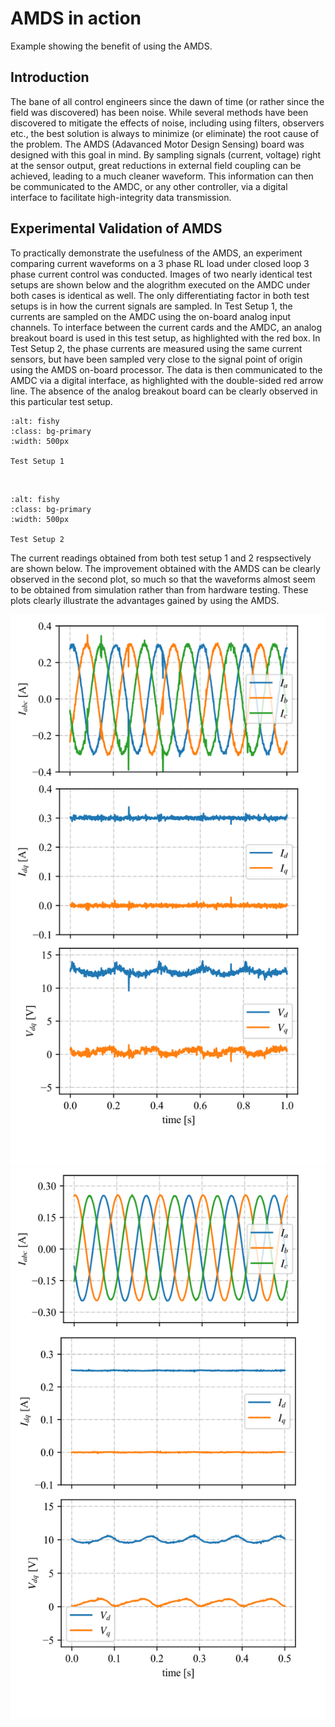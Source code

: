 # AMDS in action
Example showing the benefit of using the AMDS.

## Introduction

The bane of all control engineers since the dawn of time (or rather since the field was discovered) has been noise. While several methods have been 
discovered to mitigate the effects of noise, including using filters, observers etc., the best solution is always to minimize (or eliminate) the root cause
of the problem. The AMDS (Adavanced Motor Design Sensing) board was designed with this goal in mind. By sampling signals (current, voltage) right at the 
sensor output, great reductions in external field coupling can be achieved, leading to a much cleaner waveform. This information can then be communicated 
to the AMDC, or any other controller, via a digital interface to facilitate high-integrity data transmission. 

## Experimental Validation of AMDS

To practically demonstrate the usefulness of the AMDS, an experiment comparing current waveforms on a 3 phase RL load under closed loop 3 phase current 
control was conducted. Images of two nearly identical test setups are shown below and the alogrithm executed on the AMDC under both cases is identical as
well. The only differentiating factor in both test setups is in how the current signals are sampled. In Test Setup 1, the currents are sampled on the AMDC 
using the on-board analog input channels. To interface between the current cards and the AMDC, an analog breakout board is used in this test setup, as 
highlighted with the red box. In Test Setup 2, the phase currents are measured using the same current sensors, but have been sampled very close to the 
signal point of origin using the AMDS on-board processor. The data is then communicated to the AMDC via a digital interface, as highlighted with the 
double-sided red arrow line. The absence of the analog breakout board can be clearly observed in this particular test setup.
 
```{figure} images/test_setup1.jpg
:alt: fishy
:class: bg-primary
:width: 500px

Test Setup 1
```
<br>

```{figure} images/test_setup2.jpg
:alt: fishy
:class: bg-primary
:width: 500px

Test Setup 2
```

The current readings obtained from both test setup 1 and 2 respsectively are shown below. The improvement obtained with the AMDS can be clearly observed 
in the second plot, so much so that the waveforms almost seem to be obtained from simulation rather than from hardware testing. These plots clearly
illustrate the advantages gained by using the AMDS.

![](images/noisy_wf.svg) ![](images/clean_wf.svg)
